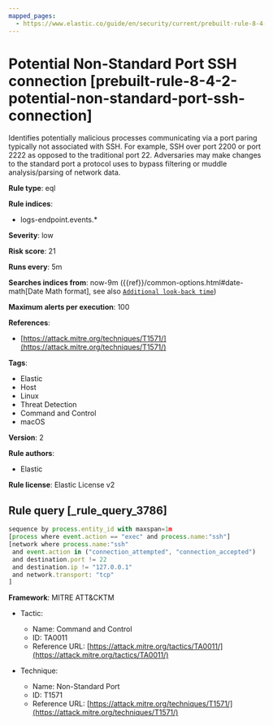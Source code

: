 ```yaml
---
mapped_pages:
  - https://www.elastic.co/guide/en/security/current/prebuilt-rule-8-4-2-potential-non-standard-port-ssh-connection.html
---
```


# Potential Non-Standard Port SSH connection [prebuilt-rule-8-4-2-potential-non-standard-port-ssh-connection]

Identifies potentially malicious processes communicating via a port paring typically not associated with SSH. For example, SSH over port 2200 or port 2222 as opposed to the traditional port 22. Adversaries may make changes to the standard port a protocol uses to bypass filtering or muddle analysis/parsing of network data.

**Rule type**: eql

**Rule indices**:

* logs-endpoint.events.*

**Severity**: low

**Risk score**: 21

**Runs every**: 5m

**Searches indices from**: now-9m ({{ref}}/common-options.html#date-math[Date Math format], see also [`Additional look-back time`](docs-content://solutions/security/detect-and-alert/create-detection-rule.md#rule-schedule))

**Maximum alerts per execution**: 100

**References**:

* [https://attack.mitre.org/techniques/T1571/](https://attack.mitre.org/techniques/T1571/)

**Tags**:

* Elastic
* Host
* Linux
* Threat Detection
* Command and Control
* macOS

**Version**: 2

**Rule authors**:

* Elastic

**Rule license**: Elastic License v2

## Rule query [_rule_query_3786]

```js
sequence by process.entity_id with maxspan=1m
[process where event.action == "exec" and process.name:"ssh"]
[network where process.name:"ssh"
 and event.action in ("connection_attempted", "connection_accepted")
 and destination.port != 22
 and destination.ip != "127.0.0.1"
 and network.transport: "tcp"
]
```

**Framework**: MITRE ATT&CKTM

* Tactic:

    * Name: Command and Control
    * ID: TA0011
    * Reference URL: [https://attack.mitre.org/tactics/TA0011/](https://attack.mitre.org/tactics/TA0011/)

* Technique:

    * Name: Non-Standard Port
    * ID: T1571
    * Reference URL: [https://attack.mitre.org/techniques/T1571/](https://attack.mitre.org/techniques/T1571/)



